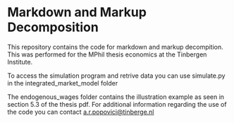 # Markdown and Markup Decomposition

This repository contains the code for markdown and markup decompition. This was performed for the MPhil thesis economics at the Tinbergen Institute.


To access the simulation program and retrive data you can use simulate.py in the integrated_market_model folder


The endogenous_wages folder contains the illustration example as seen in section 5.3 of the thesis pdf. For additional information regarding the use of the code you can contact a.r.popovici@tinberge.nl
